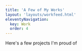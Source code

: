 ```yaml
---
title: 'A Few of My Works'
layout: 'layouts/workfeed.html'
eleventyNavigation:
  key: Work
  order: 4
---
```


Here's a few projects I'm proud of